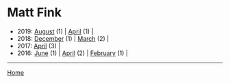 # Matt Fink

  * 2019: 
      [August](./matt-fink-2019-08.md) (1) | 
      [April](./matt-fink-2019-04.md) (1) | 
  * 2018: 
      [December](./matt-fink-2018-12.md) (1) | 
      [March](./matt-fink-2018-03.md) (2) | 
  * 2017: 
      [April](./matt-fink-2017-04.md) (3) | 
  * 2016: 
      [June](./matt-fink-2016-06.md) (1) | 
      [April](./matt-fink-2016-04.md) (2) | 
      [February](./matt-fink-2016-02.md) (1) | 

----

[Home](../)

